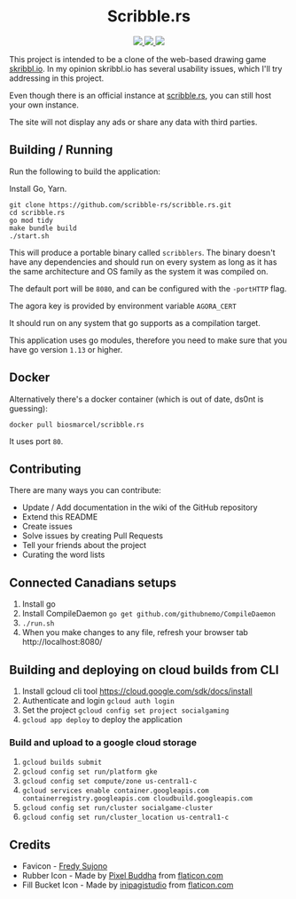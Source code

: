 <h1 align="center">Scribble.rs</h1>

<p align="center">
  <a href="https://github.com/scribble-rs/scribble.rs/actions">
    <img src="https://github.com/scribble-rs/scribble.rs/workflows/scribble-rs/badge.svg">
  </a>
  <a href="https://codecov.io/gh/scribble-rs/scribble.rs">
    <img src="https://codecov.io/gh/scribble-rs/scribble.rs/branch/master/graph/badge.svg">
  </a>
  <a href="https://discord.gg/3sntyCv">
    <img src="https://img.shields.io/discord/693433417395732531.svg?logo=discord">
  </a>
</p>

This project is intended to be a clone of the web-based drawing game
[skribbl.io](https://skribbl.io). In my opinion skribbl.io has several
usability issues, which I'll try addressing in this project.

Even though there is an official instance at
[scribble.rs](http://scribble.rs), you can still host your own instance.

The site will not display any ads or share any data with third parties.

## Building / Running

Run the following to build the application:

Install Go, Yarn.

```shell
git clone https://github.com/scribble-rs/scribble.rs.git
cd scribble.rs
go mod tidy
make bundle build
./start.sh
```

This will produce a portable binary called `scribblers`. The binary doesn't
have any dependencies and should run on every system as long as it has the
same architecture and OS family as the system it was compiled on.

The default port will be `8080`, and can be configured with the `-portHTTP` flag.

The agora key is provided by environment variable `AGORA_CERT`

It should run on any system that go supports as a compilation target.

This application uses go modules, therefore you need to make sure that you
have go version `1.13` or higher.

## Docker

Alternatively there's a docker container (which is out of date, ds0nt is guessing):

```shell
docker pull biosmarcel/scribble.rs
```

It uses port `80`.

## Contributing

There are many ways you can contribute:

- Update / Add documentation in the wiki of the GitHub repository
- Extend this README
- Create issues
- Solve issues by creating Pull Requests
- Tell your friends about the project
- Curating the word lists

## Connected Canadians setups

1. Install go
1. Install CompileDaemon `go get github.com/githubnemo/CompileDaemon`
1. `./run.sh`
1. When you make changes to any file, refresh your browser tab http://localhost:8080/

## Building and deploying on cloud builds from CLI

1. Install gcloud cli tool https://cloud.google.com/sdk/docs/install
1. Authenticate and login `gcloud auth login`
1. Set the project `gcloud config set project socialgaming`
1. `gcloud app deploy` to deploy the application

### Build and upload to a google cloud storage

1. `gcloud builds submit`
1. `gcloud config set run/platform gke`
1. `gcloud config set compute/zone us-central1-c`
1. `gcloud services enable container.googleapis.com containerregistry.googleapis.com cloudbuild.googleapis.com`
1. `gcloud config set run/cluster socialgame-cluster`
1. `gcloud config set run/cluster_location us-central1-c`

## Credits

- Favicon - [Fredy Sujono](https://www.iconfinder.com/freud)
- Rubber Icon - Made by [Pixel Buddha](https://www.flaticon.com/authors/pixel-buddha) from [flaticon.com](https://flaticon.com)
- Fill Bucket Icon - Made by [inipagistudio](https://www.flaticon.com/authors/inipagistudio) from [flaticon.com](https://flaticon.com)
